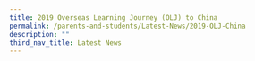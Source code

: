 ```yaml
---
title: 2019 Overseas Learning Journey (OLJ) to China
permalink: /parents-and-students/Latest-News/2019-OLJ-China
description: ""
third_nav_title: Latest News
---
```

